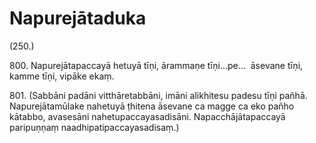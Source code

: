 

# Napurejātaduka





(250.)

800\. Napurejātapaccayā hetuyā tīṇi, ārammaṇe tīṇi…pe…  āsevane tīṇi, kamme tīṇi, vipāke ekaṃ.

801\. (Sabbāni padāni vitthāretabbāni, imāni alikhitesu padesu tīṇi pañhā. Napurejātamūlake nahetuyā ṭhitena āsevane ca magge ca eko pañho kātabbo, avasesāni nahetupaccayasadisāni. Napacchājātapaccayā paripuṇṇaṃ naadhipatipaccayasadisaṃ.)



